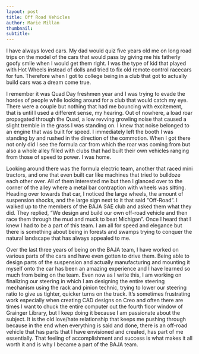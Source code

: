 ```yaml
---
layout: post
title: Off Road Vehicles
author: Marie Millan
thumbnail:
subtitle:
---
```


I have always loved cars. My dad would quiz five years old me on long road trips on the model of the cars that would pass by giving me his fatherly goofy smile when I would get them right. I was the type of kid that played with Hot Wheels instead of dolls and tried to fix old remote control racecars for fun. Therefore when I got to college being in a club that got to actually build cars was a dream come true.

I remember it was Quad Day freshmen year and I was trying to evade the hordes of people while looking around for a club that would catch my eye. There were a couple but nothing that had me bouncing with excitement, that is until I used a different sense, my hearing. Out of nowhere, a load roar propagated through the Quad, a low revving growling noise that caused a slight tremble in the grass I was standing on. I knew that noise belonged to an engine that was built for speed. I immediately left the booth I was standing by and rushed in the direction of the commotion. When I got there not only did I see the formula car from which the roar was coming from but also a whole alley filled with clubs that had built their own vehicles ranging from those of speed to power. I was home.

Looking around there was the formula electric team, another that raced mini tractors, and one that even built car like machines that tried to bulldoze each other over. All of them interested me but then I glanced over to the corner of the alley where a metal bar contraption with wheels was sitting. Heading over towards that car, I noticed the large wheels, the amount of suspension shocks, and the large sign next to it that said “Off-Road”. I walked up to the members of the BAJA SAE club and asked them what they did. They replied, “We design and build our own off-road vehicle and then race them through the mud and muck to beat Michigan”. Once I heard that I knew I had to be a part of this team. I am all for speed and elegance but there is something about being in forests and swamps trying to conquer the natural landscape that has always appealed to me.

Over the last three years of being on the BAJA team, I have worked on various parts of the cars and have even gotten to drive them. Being able to design parts of the suspension and actually manufacturing and mounting it myself onto the car has been an amazing experience and I have learned so much from being on the team. Even now as I write this, I am working on finalizing our steering in which I am designing the entire steering mechanism using the rack and pinion technic, trying to lower our steering ratio to give us tighter, quicker turns on the track. It’s sometimes frustrating work especially when creating CAD designs on Creo and often there are times I want to chuck the entire computer out the fourth floor window of Grainger Library, but I keep doing it because I am passionate about the subject. It is the old love/hate relationship that keeps me pushing through because in the end when everything is said and done, there is an off-road vehicle that has parts that I have envisioned and created, has part of me essentially. That feeling of accomplishment and success is what makes it all worth it and is why I became a part of the BAJA team.
